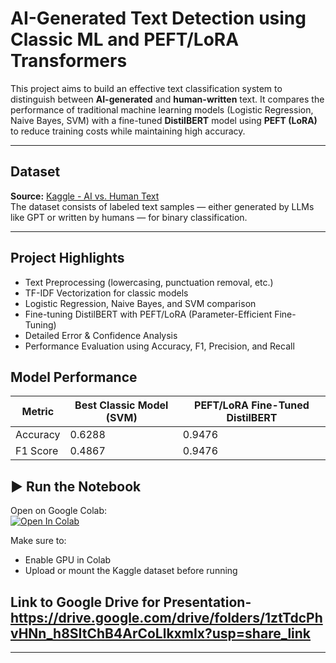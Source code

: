 # AI-Generated Text Detection using Classic ML and PEFT/LoRA Transformers

This project aims to build an effective text classification system to distinguish between **AI-generated** and **human-written** text. It compares the performance of traditional machine learning models (Logistic Regression, Naive Bayes, SVM) with a fine-tuned **DistilBERT** model using **PEFT (LoRA)** to reduce training costs while maintaining high accuracy.

---

## Dataset

**Source:** [Kaggle - AI vs. Human Text](https://www.kaggle.com/datasets/shanegerami/ai-vs-human-text)  
The dataset consists of labeled text samples — either generated by LLMs like GPT or written by humans — for binary classification.

---

##  Project Highlights

-  Text Preprocessing (lowercasing, punctuation removal, etc.)
-  TF-IDF Vectorization for classic models
-  Logistic Regression, Naive Bayes, and SVM comparison
-  Fine-tuning DistilBERT with PEFT/LoRA (Parameter-Efficient Fine-Tuning)
-  Detailed Error & Confidence Analysis
-  Performance Evaluation using Accuracy, F1, Precision, and Recall


##  Model Performance

| Metric      | Best Classic Model (SVM) | PEFT/LoRA Fine-Tuned DistilBERT |
|-------------|---------------------------|----------------------------------|
| Accuracy    | 0.6288                    | 0.9476                           |
| F1 Score    | 0.4867                    | 0.9476                           |




## ▶️ Run the Notebook

 Open on Google Colab:  
[![Open In Colab](https://colab.research.google.com/assets/colab-badge.svg)](https://colab.research.google.com/drive/1r0fr4Re5NEKnfzoYZr9L9LYCnkZUPKCI?usp=sharing)

Make sure to:

- Enable GPU in Colab
- Upload or mount the Kaggle dataset before running

## Link to Google Drive for Presentation- https://drive.google.com/drive/folders/1ztTdcPhvHNn_h8SItChB4ArCoLlkxmIx?usp=share_link
---
